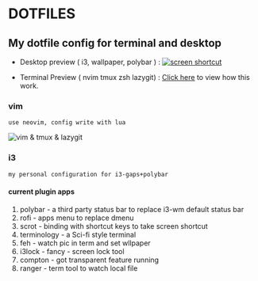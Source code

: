 <!-- markdownlint-disable MD013 MD033-->

# DOTFILES

## My dotfile config for terminal and desktop

- Desktop preview ( i3, wallpaper, polybar ) :
  [![screen shortcut](https://s1.ax1x.com/2018/10/10/iYxZkR.md.png)](https://imgchr.com/i/iYxZkR)

- Terminal Preview ( nvim tmux zsh lazygit) :
  [Click here](https://drive.google.com/file/d/1M6_sfxfztqIchVFZFh9LQTVj-Qond7QA/view?usp=sharing) to view how this
  work.

### vim

`use neovim, config write with lua`

![vim & tmux & lazygit](https://user-images.githubusercontent.com/34125917/212490415-26eb779a-9026-4431-8cd1-0509662d260b.png)


### i3

`my personal configuration for i3-gaps+polybar`

#### current plugin apps

1. polybar - a third party status bar to replace i3-wm default status bar
2. rofi - apps menu to replace dmenu
3. scrot - binding with shortcut keys to take screen shortcut
4. terminology - a Sci-fi style terminal
5. feh - watch pic in term and set wllpaper
6. i3lock - fancy - screen lock tool
7. compton - got transparent feature running
8. ranger - term tool to watch local file


